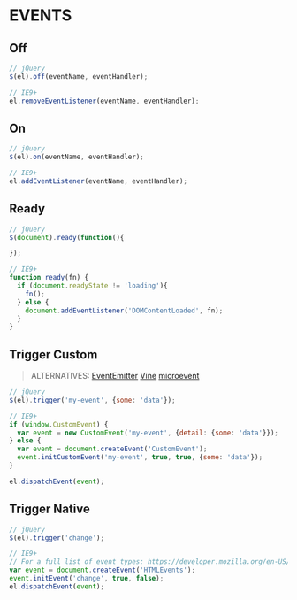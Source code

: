 # EVENTS

## Off

```js
// jQuery
$(el).off(eventName, eventHandler);

// IE9+
el.removeEventListener(eventName, eventHandler);
```

## On

```js
// jQuery
$(el).on(eventName, eventHandler);

// IE9+
el.addEventListener(eventName, eventHandler);
```

## Ready

```js
// jQuery
$(document).ready(function(){

});

// IE9+
function ready(fn) {
  if (document.readyState != 'loading'){
    fn();
  } else {
    document.addEventListener('DOMContentLoaded', fn);
  }
}
```

## Trigger Custom

> ALTERNATIVES: [EventEmitter](https://github.com/Wolfy87/EventEmitter) [Vine](https://github.com/arextar/Vine) [microevent](https://github.com/jeromeetienne/microevent.js)

```js
// jQuery
$(el).trigger('my-event', {some: 'data'});

// IE9+
if (window.CustomEvent) {
  var event = new CustomEvent('my-event', {detail: {some: 'data'}});
} else {
  var event = document.createEvent('CustomEvent');
  event.initCustomEvent('my-event', true, true, {some: 'data'});
}

el.dispatchEvent(event);
```

## Trigger Native

```js
// jQuery
$(el).trigger('change');

// IE9+
// For a full list of event types: https://developer.mozilla.org/en-US/docs/Web/API/document.createEvent
var event = document.createEvent('HTMLEvents');
event.initEvent('change', true, false);
el.dispatchEvent(event);
```
